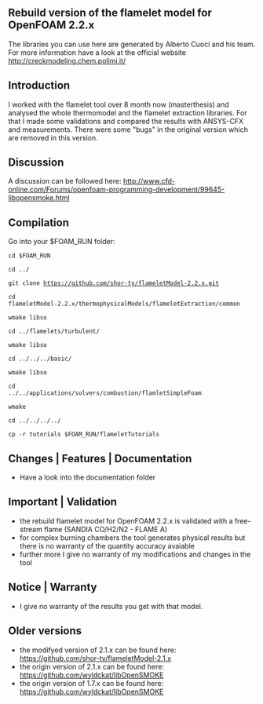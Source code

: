 ##  Rebuild version of the flamelet model for OpenFOAM 2.2.x

The libraries you can use here are generated by Alberto Cuoci and his team. For more information have a look at the official website http://creckmodeling.chem.polimi.it/

## Introduction

I worked with the flamelet tool over 8 month now (masterthesis) and analysed the whole thermomodel and the flamelet extraction libraries. For that I made some validations and compared the results with ANSYS-CFX and measurements. There were some "bugs" in the original version which are removed in this version.

## Discussion
A discussion can be followed here: http://www.cfd-online.com/Forums/openfoam-programming-development/99645-libopensmoke.html

## Compilation

Go into your $FOAM_RUN folder:

<code>cd $FOAM_RUN</code>

<code>cd ../</code>

<code>git clone https://github.com/shor-ty/flameletModel-2.2.x.git</code>

<code>cd flameletModel-2.2.x/thermophysicalModels/flameletExtraction/common</code>

<code>wmake libso</code>

<code>cd ../flamelets/turbulent/</code>

<code>wmake libso</code>

<code>cd ../../../basic/</code>

<code>wmake libso</code>

<code>cd ../../applications/solvers/combustion/flamletSimpleFoam</code>

<code>wmake</code>

<code>cd ../../../../</code>

<code>cp -r tutorials $FOAM_RUN/flameletTutorials</code>


## Changes | Features | Documentation
+ Have a look into the documentation folder

## Important | Validation

+ the rebuild flamelet model for OpenFOAM 2.2.x is validated with a free-stream flame (SANDIA CO/H2/N2 - FLAME A) 
+ for complex burning chambers the tool generates physical results but there is no warranty of the quantity accuracy avaiable
+ further more I give no warranty of my modifications and changes in the tool

## Notice | Warranty
+ I give no warranty of the results you get with that model.

## Older versions
+ the modifyed version of 2.1.x can be found here: https://github.com/shor-ty/flameletModel-2.1.x
+ the origin version of 2.1.x can be found here: https://github.com/wyldckat/libOpenSMOKE
+ the origin version of 1.7.x can be found here: https://github.com/wyldckat/libOpenSMOKE


